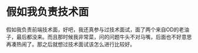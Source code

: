 # 假如我负责技术面

假如我负责前端技术面，好吧，我还真参与过技术面试，面了两个来自OD的老油子，最后都没来。而且那时候我非常菜，问的问题牛头不对马嘴，后面也不好意思再凑热闹了。那之后就想过技术面试该怎么进行比较好。
